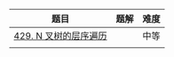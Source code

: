 | 题目                                                         | 题解 | 难度 |
| ------------------------------------------------------------ | ---- | ---- |
| [429. N 叉树的层序遍历](https://leetcode-cn.com/problems/n-ary-tree-level-order-traversal/) |      | 中等 |
|                                                              |      |      |

